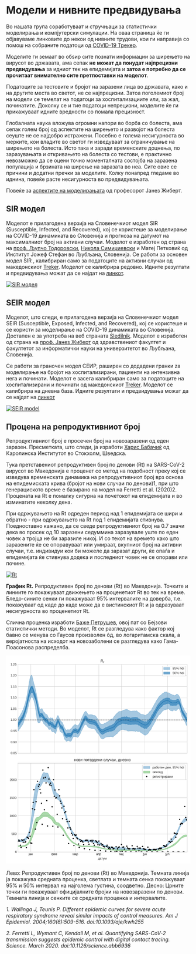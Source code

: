 # Модели и нивните предвидувања
 
Во нашата група соработуваат и стручњаци за статистички моделирања и компјутерски симулации.
На оваа страница ќе ги објавуваме линковите до некои од нивните трудови, кои ги направија со помош на собраните податоци од [COVID-19 Трекер](https://covid-19.treker.mk).

Моделите ги земаат во обѕир сите познати информации за ширењето на вирусот во државата, ама сепак **не можат да понудат најпрецизни предвидувања** за идниот тек на епидемијата и **затоа е потребно да се прочитаат внимателно сите претпоставки на моделот**.

Податоците за тестовите и бројот на заразени лица во државата, како и на другите места во светот, не се најпрецизни. Затоа  поголемиот број на модели се темелат на податоци за хоспитализациите или, за жал, починатите. Доколку се и тие податоци непрецизни, моделите ќе ги прикажуваат идните вредности со помала прецизност. 

Глобалната наука вложува огромни напори во борба со болеста, ама сепак голем број од аспектите на ширењето и развојот на болеста сеуште не се најдобро истражени. Посебно е голема несигурноста во мерките, кои владите во светот ги изведуваат за ограничување на ширењето на болеста. Исто така и заради временските доцнења, по заразувањата и откривањето на болеста со тестови,  е практично невозможно да се оцени точно моменталната состојба на заразена популација и брзината на ширење на заразата во неа. Сите овие се причини и додатни пречки за моделите. Колку понапред гледаме во иднина, повеќе расте несигурноста во предвидувањата.   

Повеќе за [аспектите на моделирањата](https://content.sciendo.com/view/journals/sjph/59/3/article-p117.xml) од професорот Јанез Жиберт. 

## SIR модел

Моделот е прилагодена верзија на Словенечкиот модел SIR (Susceptible, Infected, and Recovered), кој се користеше за моделирање на COVID-19 динамиката во Словенија и прогноза на датумот на максималниот број на активни случаи. Моделот е изработен од страна на [проф. Љупчо Тодоровски]( http://kt.ijs.si/~ljupco/), [Никола Симиџиевски](https://simidjievskin.github.io/) и Матеј Петковиќ од Институт Јожеф Стефан во Љубљана, Словенија.
Се работи за основен модел  SIR , калибриран само за податоците на активни случаи од македонскиот [Treker](https://covid-19.treker.mk/). Моделот се калибрира редовно. Идните резултати и предвидувања можат да се најдат на [линкот](http://kt.ijs.si/~ljupco/covid-19-sir.mk/report.nb.html).

<a href="http://kt.ijs.si/~ljupco/covid-19-sir.mk/daily_report.png" class="img-link">
<img alt="SIR модел" src="http://kt.ijs.si/~ljupco/covid-19-sir.mk/daily_report.png"></a>

## SEIR модел

Моделот,  што следи, е прилагодена верзија на Словенечкиот модел SEIR (Susceptible, Exposed, Infected, and Recovered), кој се користеше и се користи за моделирање на COVID-19 динамиката во Словенија. Достапен е за употреба на веб страната [Sledilnik](https://covid-19.sledilnik.org/). Моделот е изработен од страна на  [проф. Јанез Жиберт](https://pacs.zf.uni-lj.si/janez-zibert/) од здравствениот факултет и факултетот за информатички науки на универзитетот во Љубљана, Словенија. 

Се работи за граночен модел СЕИР, раширен со додадени гранки za моделирање на бројот на хоспитализирани, пациенти на интензивна нега и починати. Моделот е засега калибриран  само за податоците на хоспитализирани и починати од македонскиот [Treker](https://covid-19.treker.mk/). Моделот се калибрира на дневна база. Идните резултати и предвидувања можат да се најдат на [линкот](https://apps.lusy.fri.uni-lj.si/appsR/CoronaMK/)


<a href="https://apps.lusy.fri.uni-lj.si/~janezz/last_simulation_MK.png" class="img-link">
<img alt="SEIR model" src="https://apps.lusy.fri.uni-lj.si/~janezz/last_simulation_MK.png"></a>

## Прoцена на репродуктивниот број

Репродуктивниот број е просечен број на новозаразени од еден заразен.
Пресметката, што следи, ја изработи [Харис Бабачиќ](https://www.linkedin.com/in/harisbabacic/) од Каролинска Институтот во Стокхолм, Шведска.

Тука претставениот репродуктивен број по денови (Rt) на SARS-CoV-2 вирусот во Македонија е проценет со метод на подобност преку кој се изведува временската динамика на репродуктивниот број врз основа на епидемиската крива (бројот на нови случаи по денови)1, при што генерациското време е базирано на модел на Ferretti et al. (2020)2. Процената на Rt е помалку сигурна на почетокот на епидемијата и во изминатите неколку дена.

При одржувањето на Rt одреден период над 1 епидемијата се шири и обратно -  при одржувањето на Rt под 1 епидемијата стивнува. Поедноставно кажано, да се сведе репродуктивниот број на 0.7 значи дека во просек од 10 заразени седуммина заразувале уште по еден човек а тројца не би заразиле никој. И со текот на времето како што заразените ќе се опоравуваат или умираат, вкупниот број на активни случаи, т.е. индивидуи кои би можеле да заразат други, ќе опаѓа и епидемијата ќе стивнува додека и последниот човек не се опорави или почине.

<a href="https://drive.google.com/uc?export=view&id=1lN77ngzSU6M4Al3yLvo-vPsppph0mhPG" class="img-link">
<img alt="Rt" src="https://drive.google.com/uc?export=view&id=1lN77ngzSU6M4Al3yLvo-vPsppph0mhPG"></a>

**График Rt.** Репродуктивен број по денови (Rt) во Македонија. Точките и линиите го покажуваат движењето на проценетиот Rt во тек на време. Бледо-сините сенки ги покажуваат 95% интервалите на доверба, т.е. покажуваат од каде до каде може да е вистинскиот Rt и ја одразуваат несигурноста во проценетиот Rt.

Слична проценка изработи [Баже Петрушев](https://www.linkedin.com/in/petrushev), овој пат со Бејзови статистички методи. Во моделот, Rt се разгледува како фактор кој бавно се менува со Гаусов произволен ôд, во логаритамска скала, а веројатноста на исходот на новозаболени се разгледува како Гама-Поасонова распределба.

<a href="https://raw.githubusercontent.com/petrushev/bayesian-modeling/covid-19-mk/07%20covid19/mk_daily_R.png" class="img-link">
<img alt="Rt-bayes" src="https://raw.githubusercontent.com/petrushev/bayesian-modeling/covid-19-mk/07%20covid19/mk_daily_R.png"></a>

Лево: Репродуктивен број по денови (Rt) во Македонија. Темната линија ја покажува средната проценка, светлата и темната сенка покажуваат 95% и 50% интервал на најголема густина, соодветно. Десно: Црните точки ги покажуваат официјалните бројки на новозаразени по денови. Темната линија и сенките се средната проценка и интервалите.

*1.       Wallinga J, Teunis P. Different epidemic curves for severe acute respiratory syndrome reveal similar impacts of control measures. Am J Epidemiol. 2004;160(6):509-516. doi:10.1093/aje/kwh255*

*2.       Ferretti L, Wymant C, Kendall M, et al. Quantifying SARS-CoV-2 transmission suggests epidemic control with digital contact tracing. Science. March 2020. doi:10.1126/science.abb6936*
